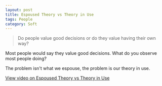 ```yaml
---
layout: post
title: Espoused Theory vs Theory in Use
tags: People 
category: Soft
---
```


> Do people value good decisions or do they value having their own way?

Most people would say they value good decisions. What do you observe most people doing?

The problem isn't what we espouse, the problem is our theory in use.

[View video on Espoused Theory vs Theory in Use](https://www.youtube.com/watch?v=maAyBcVw5LU)  
